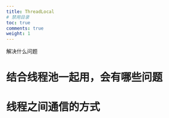 ```yaml
---
title: ThreadLocal
# 禁用目录
toc: true
comments: true
weight: 1
---
```


解决什么问题


# 结合线程池一起用，会有哪些问题

# 线程之间通信的方式
